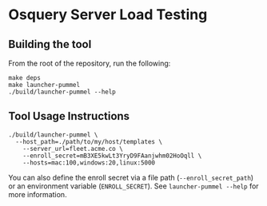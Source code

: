 # Osquery Server Load Testing

## Building the tool

From the root of the repository, run the following:

```
make deps
make launcher-pummel
./build/launcher-pummel --help
```

## Tool Usage Instructions

```
./build/launcher-pummel \
  --host_path=./path/to/my/host/templates \
	--server_url=fleet.acme.co \
	--enroll_secret=mB3XE5kwLt3YryD9FAanjwhm02HoOqll \
	--hosts=mac:100,windows:20,linux:5000
```

You can also define the enroll secret via a file path (`--enroll_secret_path`) or an environment variable (`ENROLL_SECRET`). See `launcher-pummel --help` for more information.
